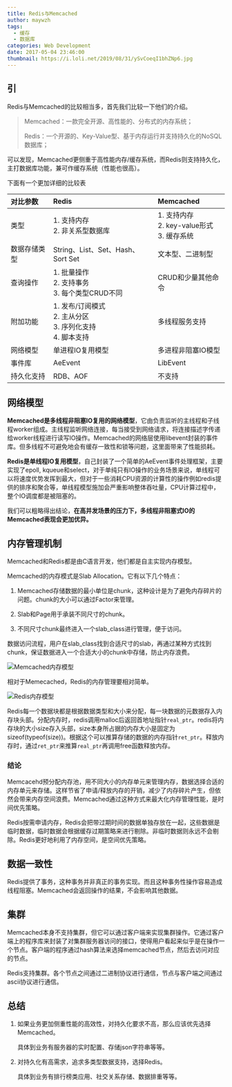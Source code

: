 ```yaml
---
title: Redis与Memcached
author: maywzh
tags:
  - 缓存
  - 数据库
categories: Web Development
date: 2017-05-04 23:46:00
thumbnail: https://i.loli.net/2019/08/31/ySvCoeqI1bhZNp6.jpg
---
```

## 引

Redis与Memcached的比较相当多，首先我们比较一下他们的介绍。

> Memcached：一款完全开源、高性能的、分布式的内存系统；
>
> Redis：一个开源的、Key-Value型、基于内存运行并支持持久化的NoSQL数据库；
>

<!--more-->

可以发现，Memcached更侧重于高性能内存/缓存系统，而Redis则支持持久化，主打数据库功能，兼可作缓存系统（性能也很高）。

下面有一个更加详细的比较表

| 对比参数     | Redis                                                        | Memcached                                           |
| :----------- | :----------------------------------------------------------- | :-------------------------------------------------- |
| 类型         | 1. 支持内存 <br />2. 非关系型数据库                          | 1. 支持内存 <br />2. key-value形式<br />3. 缓存系统 |
| 数据存储类型 | String、List、Set、Hash、Sort Set                            | 文本型、二进制型                                    |
| 查询操作     | 1. 批量操作<br />2. 支持事务<br />3. 每个类型CRUD不同        | CRUD和少量其他命令                                  |
| 附加功能     | 1. 发布/订阅模式<br />2. 主从分区<br />3. 序列化支持<br />4. 脚本支持 | 多线程服务支持                                      |
| 网络模型     | 单进程IO复用模型                                             | 多进程非阻塞IO模型                                  |
| 事件库       | AeEvent                                                      | LibEvent                                            |
| 持久化支持   | RDB、AOF                                                     | 不支持                                              |



## 网络模型

**Memcached是多线程非阻塞IO复用的网络模型**，它由负责监听的主线程和子线程worker组成。主线程监听网络连接，每当接受到网络请求，将连接描述字传递给worker线程进行读写IO操作。Memcached的网络层使用libevent封装的事件库。但多线程不可避免地会有缓存一致性和锁等问题，这里面带来了性能损耗。

**Redis是单线程IO复用模型**，自己封装了一个简单的AeEvent事件处理框架，主要实现了epoll, kqueue和select，对于单纯只有IO操作的业务场景来说，单线程可以将速度优势发挥到最大，但对于一些消耗CPU资源的计算性的操作例如redis提供的排序和聚合等，单线程模型施加会严重影响整体吞吐量，CPU计算过程中，整个IO调度都是被阻塞的。

我们可以粗略得出结论，**在高并发场景的压力下，多线程非阻塞式IO的Memcached表现会更加优异。**

## 内存管理机制

Memcached和Redis都是由C语言开发，他们都是自主实现内存模型。

Memcached的内存模式是Slab Allocation。它有以下几个特点：

1. Memcached存储数据的最小单位是chunk，这种设计是为了避免内存碎片的问题。chunk的大小可以通过Factor来管理。
2. Slab和Page用于承装不同尺寸的chunk。

3. 不同尺寸chunk最终进入一个slab_class进行管理，便于访问。

数据访问流程，用户在slab_class找到合适尺寸的slab，再通过某种方式找到chunk，保证数据进入一个合适大小的chunk中存储，防止内存浪费。

![Memcached内存模型](https://ws2.sinaimg.cn/large/006tNc79gy1fvqticqylhj31ai17u41p.jpg)

相对于Memecached，Redis的内存管理要相对简单。

![Redis内存模型](https://ws2.sinaimg.cn/large/006tNc79gy1fvqtkzb7dyj309p02njrg.jpg)



Redis每一个数据块都是根据数据类型和大小来分配，每一块数据的元数据存入内存块头部。分配内存时，redis调用malloc后返回首地址指针`real_ptr`。redis将内存块的大小size存入头部，size本身所占据的内存大小是固定为sizeof(typeof(size))。根据这个可以推算存储的数据的内存指针`ret_ptr`。释放内存时，通过`ret_ptr`来推算`real_ptr`再调用free函数释放内存。



### 结论

Memcacehd预分配内存池，用不同大小的内存单元来管理内存，数据选择合适的内存单元来存储。这样节省了申请/释放内存的开销，减少了内存碎片产生，但依然会带来内存空间浪费。Memcached通过这种方式来最大化内存管理性能，是时间优先策略。

Redis按需申请内存，Redis会把带过期时间的数据单独存放在一起，这些数据是临时数据，临时数据会根据缓存过期策略来进行剔除。非临时数据则永远不会剔除。Redis更好地利用了内存空间，是空间优先策略。



## 数据一致性

Redis提供了事务，这种事务并非真正的事务实现。而且这种事务性操作容易造成线程阻塞。Memcached会返回操作的结果，不会影响其他数据。



## 集群



Memcached本身不支持集群，但它可以通过客户端来实现集群操作。它通过客户端上的程序库来封装了对集群服务器访问的接口，使得用户看起来似乎是在操作一个节点。客户端的程序通过hash算法来选择memcached节点，然后去访问对应的节点。

Redis支持集群。各个节点之间通过二进制协议进行通信，节点与客户端之间通过ascii协议进行通信。



## 总结

1. 如果业务更加侧重性能的高效性，对持久化要求不高，那么应该优先选择Memcached。

   具体到业务有服务器的实时配置、存储json字符串等等。

2. 对持久化有高需求，追求多类型数据支持，选择Redis。

   具体到业务有排行榜类应用、社交关系存储、数据排重等等。